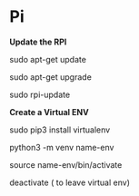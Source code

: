 # Pi

**Update the RPI**

sudo apt-get update

sudo apt-get upgrade 

sudo rpi-update



**Create a Virtual ENV**

sudo pip3 install virtualenv

python3 -m venv name-env

source name-env/bin/activate

deactivate ( to leave virtual env)

